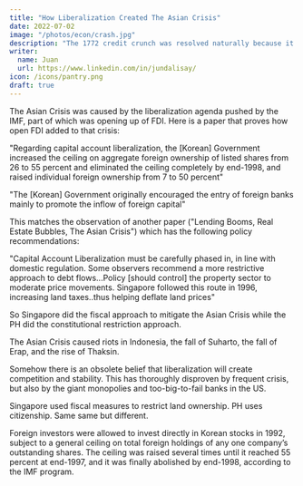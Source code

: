 ```yaml
---
title: "How Liberalization Created The Asian Crisis"
date: 2022-07-02
image: "/photos/econ/crash.jpg"
description: "The 1772 credit crunch was resolved naturally because it did not have profit maximization "
writer:
  name: Juan
  url: https://www.linkedin.com/in/jundalisay/
icon: /icons/pantry.png
draft: true
---
```



The Asian Crisis was caused by the liberalization agenda pushed by the IMF, part of which was opening up of FDI. Here is a paper that proves how open FDI added to that crisis:

"Regarding capital account liberalization, the [Korean] Government increased the ceiling on aggregate foreign ownership of listed shares from 26 to 55 percent and eliminated the ceiling completely by end-1998, and raised individual foreign ownership from 7 to 50 percent"

"The [Korean] Government originally encouraged the entry of foreign banks mainly to promote the inflow of foreign capital"

This matches the observation of another paper ("Lending Booms, Real Estate Bubbles, The Asian Crisis") which has the following policy recommendations: 

"Capital Account Liberalization must be carefully phased in, in line with domestic regulation. Some observers recommend a more restrictive approach to debt flows...Policy [should control] the property sector to moderate price movements. Singapore followed this route in 1996, increasing land taxes..thus helping deflate land prices"

So Singapore did the fiscal approach to mitigate the Asian Crisis while the PH did the constitutional restriction approach. 

The Asian Crisis caused riots in Indonesia, the fall of Suharto, the fall of Erap, and the rise of Thaksin. 

Somehow there is an obsolete belief that liberalization will create competition and stability. This has thoroughly disproven by frequent crisis, but also by the giant monopolies and too-big-to-fail banks in the US.

Singapore used fiscal measures to restrict land ownership. PH uses citizenship. Same same but different. 

Foreign investors were allowed to invest directly in Korean stocks in 1992, subject to a general ceiling on total foreign holdings of any one company’s outstanding shares. The ceiling was raised several times until it reached 55 percent at end-1997, and it was finally abolished by end-1998, according to the IMF program.

